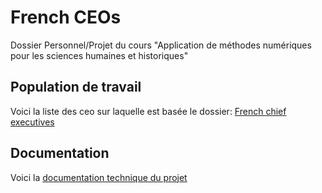 # French CEOs
Dossier Personnel/Projet du cours "Application de méthodes numériques pour les sciences humaines et historiques"

## Population de travail
Voici la liste des ceo sur laquelle est basée le dossier: [French chief executives](https://en.wikipedia.org/wiki/Category:French_chief_executives)

## Documentation
Voici la [documentation technique du projet](Documentation/Home.md)
